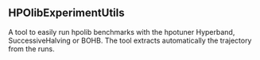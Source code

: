 HPOlibExperimentUtils
---------------------

A tool to easily run hpolib benchmarks with the hpotuner Hyperband, SuccessiveHalving or BOHB. 
The tool extracts automatically the trajectory from the runs. 
